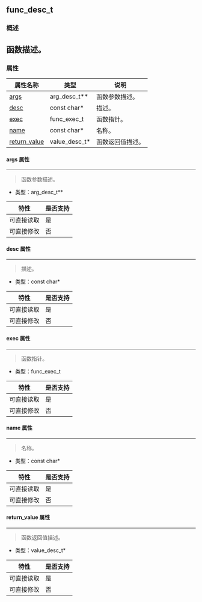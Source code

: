 ## func\_desc\_t
### 概述
函数描述。
----------------------------------
### 属性
<p id="func_desc_t_properties">

| 属性名称 | 类型 | 说明 | 
| -------- | ----- | ------------ | 
| <a href="#func_desc_t_args">args</a> | arg\_desc\_t** | 函数参数描述。 |
| <a href="#func_desc_t_desc">desc</a> | const char* | 描述。 |
| <a href="#func_desc_t_exec">exec</a> | func\_exec\_t | 函数指针。 |
| <a href="#func_desc_t_name">name</a> | const char* | 名称。 |
| <a href="#func_desc_t_return_value">return\_value</a> | value\_desc\_t* | 函数返回值描述。 |
#### args 属性
-----------------------
> <p id="func_desc_t_args">函数参数描述。

* 类型：arg\_desc\_t**

| 特性 | 是否支持 |
| -------- | ----- |
| 可直接读取 | 是 |
| 可直接修改 | 否 |
#### desc 属性
-----------------------
> <p id="func_desc_t_desc">描述。

* 类型：const char*

| 特性 | 是否支持 |
| -------- | ----- |
| 可直接读取 | 是 |
| 可直接修改 | 否 |
#### exec 属性
-----------------------
> <p id="func_desc_t_exec">函数指针。

* 类型：func\_exec\_t

| 特性 | 是否支持 |
| -------- | ----- |
| 可直接读取 | 是 |
| 可直接修改 | 否 |
#### name 属性
-----------------------
> <p id="func_desc_t_name">名称。

* 类型：const char*

| 特性 | 是否支持 |
| -------- | ----- |
| 可直接读取 | 是 |
| 可直接修改 | 否 |
#### return\_value 属性
-----------------------
> <p id="func_desc_t_return_value">函数返回值描述。

* 类型：value\_desc\_t*

| 特性 | 是否支持 |
| -------- | ----- |
| 可直接读取 | 是 |
| 可直接修改 | 否 |
